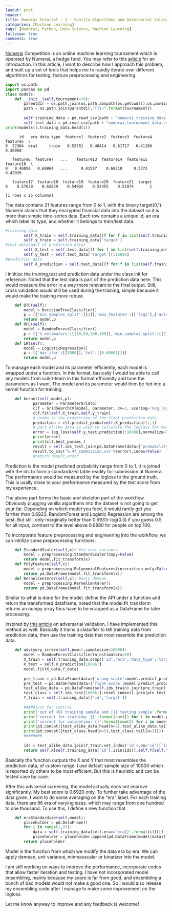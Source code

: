 ```yaml
---
layout: post
header:
title: Numerai Tutorial - I - Vanilla Algorithms and Adversarial Validation
categories: [Machine Learning]
tags: [Numerai, Python, Data Science, Machine Learning]
fullview: true
comments: true
---
```


[Numerai](https://numer.ai/) Competition is an online machine learning tournament which is operated by Numerai, a hedge fund. You may refer to this [article](https://www.wired.com/2017/02/ai-hedge-fund-created-new-currency-make-wall-street-work-like-open-source/) for an introduction. In this article, I want to describe how I approach this problem, and built up a set of tools that helps me to rapidly iterate over different algorithms for testing, feature preprocessing and engineering.


```python
import os.path
import pandas as pd
class models:
    def __init__(self,tournament=70):
        parentdir = os.path.join(os.path.abspath(os.getcwd()),os.pardir)
        path = os.path.join(parentdir,"T{}/".format(tournament))
        
        self.training_data = pd.read_csv(path + "numerai_training_data.csv",header=0)
        self.test_data = pd.read_csv(path + "numerai_tournament_data.csv",header=0)
print(models().training_data.head(1))        
```

          id   era data_type  feature1  feature2  feature3  feature4  feature5  \
    0  22364  era1     train   0.52781   0.48414   0.61717   0.41186   0.38068   
    
       feature6  feature7   ...    feature13  feature14  feature15  feature16  \
    0   0.46056   0.60864   ...      0.41597    0.66218     0.5372    0.42039   
    
       feature17  feature18  feature19  feature20  feature21  target  
    0    0.57638    0.62859    0.54002    0.52455    0.51074       1  
    
    [1 rows x 25 columns]


The data contains 21 features range from 0 to 1, with the binary target(0,1). Numerai claims that they encrypted financial data into the dataset so it is more than simple time-series data. Each row contains a unique id, an era which label its type, and whether it belongs to train/test data.


```python
#training data
        self.X_train = self.training_data[[f for f in list(self.training_data) if "feature" in f]]
        self.y_train = self.training_data['target']
#test data(part of prediction data)
        self.X_test = self.test_data[[f for f in list(self.training_data) if "feature" in f]][:16686]
        self.y_test = self.test_data['target'][:16686]
#prediction data
        self.X_prediction = self.test_data[[f for f in list(self.training_data) if "feature" in f]]
```

I inititize the training,test and prediction data under the class init for reference. Noted that the test data is part of the prediction data here. This would measure the error in a way more relevant to the final output.
Still, cross validation would still be used during the training, simple because it would make the training more robust.


```python
    def DTC(self):
        model = DecisionTreeClassifier()
        p = [{'min_samples_split':[[2]],'max_features':[['log2'],['auto']],'max_depth':[[5]]}]
        return model,p
    def RFC(self):
        model = RandomForestClassifier()
        p = [{'n_estimators':[[10,50,100,300]],'min_samples_split':[[2]],'max_features':[['log2'],['auto']],'max_depth':[[2,3,4]]}]
        return model,p
    def LR(self):
        model = LogisticRegression()
        p = [{'max_iter':[[1000]],'tol':[[0.00001]]}]
        return model,p
```

To manage each model and its parameter efficiently, each model is wrapped under a function. In this format, basically I would be able to call any models from scikit-learn in this format efficiently and tune the parameters as I want. The model and its parameter would then be fed into a kernel function for training. 


```python
    def kernel(self,model,p):
            parameter = ParameterGrid(p)
            clf = GridSearchCV(model, parameter, cv=3, scoring='neg_log_loss',n_jobs=2)
            clf.fit(self.X_train,self.y_train)
            # proba is the prediction of the final prediction data
            prediction = clf.predict_proba(self.X_prediction)[:,1]
            # part of the data is used to calculate the logloss for measuring performance 
            error = log_loss(self.y_test,prediction[:16686],normalize=True)
            print(error)
            print(clf.best_params_)
            result = self.ids_test.join(pd.DataFrame(data={'probability':prediction}))
            result.to_csv('%.4f_submission.csv'%(error),index=False)
            #return result,error
```

Prediction is the model predicted probability range from 0 to 1. It is joined with the ids to form a standardized table readily for submission at Numerai. The performance would be measured by the logloss to the ground truth. This is usally close to your performance measured by the test score from my experience.

The above part forms the basic and skeleton part of the workflow. Obviously plugging vanilla algorithms into the dataset is not going to get your far. Depending on which model you feed, it would rarely get you farther than 0.6923. RandomForest and Logistic Regression are among the best. But still, only marginally better than 0.6931/-log(0.5) if you guess 0.5 for all input, contrast to the level above 0.6880 for people on top 100.

To incorporate feature preprocessing and engineering into the workflow, we can initilize some preprocessing functions:


```python
    def StandardScaler(self,x): #to unit variance
        model = preprocessing.StandardScaler(copy=False)
        return model.fit_transform(x)
    def PolyFeature(self,x):
        model = preprocessing.PolynomialFeatures(interaction_only=False)
        return pd.DataFrame(model.fit_transform(x))
    def KernelCenterer(self,x): #only demean
        model = preprocessing.KernelCenterer()
        return pd.DataFrame(model.fit_transform(x))
```

Similar to what is done for the model, define the API under a function and return the transformed dataframe, noted that the model.fit_transform returns an numpy array thus have to be wrapped as a DataFrame for later processing.

Inspired by [this article](http://fastml.com/adversarial-validation-part-one/) on adversarial validation, I have implemented this method as well. Basically it trains a classifier to tell training data from prediction data, then use the training data that most resemble the prediction data.


```python
    def advisory_screen(self,num=1,samplesize=10000):
        model = RandomForestClassifier(n_estimators=50)
        X_train = self.training_data.drop(['id','era','data_type','target'],1)
        X_test = self.X_prediction[16686:]
        model.fit(X_data,Y_data)
        
        pre_train = pd.DataFrame(data={'wrong-score':model.predict_proba(X_train)[:,1]})
        pre_test = pd.DataFrame(data={'right-score':model.predict_proba(X_test)[:,1]})
        test_alike_data = pd.DataFrame(self.ids_train).join(pre_train).sort_values(by='wrong-score',ascending=False)[:samplesize]
        test_class = self.ids_test[16686:].reset_index().join(pre_test).sort_values(by='right-score',ascending=False)
        Y_train = self.training_data[['id','target']]
        
        #####just for control
        print('out of {0} training sample and {1} testing sample'.format(sample_size_train,sample_size_test))
        print('correct for training: {}'.format(sum([1 for i in model.predict_proba(X_train)[:,1] if i<0.5])))
        print('correct for validation: {}'.format(sum([1 for i in model.predict_proba(X_test)[:,1] if i>0.5])))
        print(pd.concat([test_alike_data.head(n=5),test_alike_data.tail(n=5)]))
        print(pd.concat([test_class.head(n=5),test_class.tail(n=5)]))
        ########
        
        ids = test_alike_data.join(Y_train.set_index('id'),on='id')['id']
        return self.X[self.training_data['id'].isin(ids)],self.Y[self.training_data['id'].isin(ids)]

```

Basically the function outputs the X and Y that most resembles the prediction data, of custom range. I use default sample size of 10000 which is reported by others to be most efficient. But this is heuristic and can be tested case by case.

After this adviserial screening, the model actually does not improve significantly. My best score is 0.6920 only. To further take advantage of the data given, I want to do some averaging on the "era" label. For each training data, there are 96 era of varying sizes. which may range from one hundred to one thousand. To use this, I define a new function that 


```python
    def eraStandardize(self,model):
        placeholder = pd.DataFrame()
        for i in range(1,97):
            data = self.training_data[self.era=='era{}'.format(i)][[f for f in list(self.training_data) if "feature" in f]]
            placeholder = placeholder.append(pd.DataFrame(model(data)))
        return placeholder
```

Model is the function from which we modify the data era by era. We can apply demean, unit variance, minmaxscaler or binarizer into the model. 

I am still working on ways to improve the performance, incorporate codes that allow faster iteration and testing. I have not incorporated model ensembling, mainly because my score is far from good, and ensembling a bunch of bad models would not make a good one. So I would also release my ensembling code after I manage to make some improvement on the logloss.

Let me know anyway to improve and any feedback is welcome!

